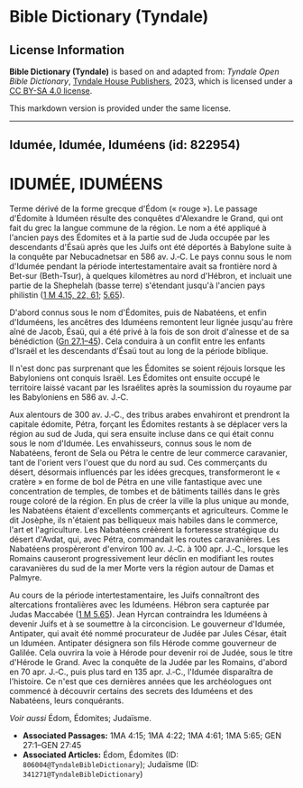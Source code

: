# Bible Dictionary (Tyndale)

## License Information

**Bible Dictionary (Tyndale)** is based on and adapted from: _Tyndale Open Bible Dictionary_, [Tyndale House Publishers](https://tyndaleopenresources.com/), 2023, which is licensed under a [CC BY-SA 4.0 license](https://creativecommons.org/licenses/by-sa/4.0/legalcode.en).

This markdown version is provided under the same license.



--------------------------------

## Idumée, Idumée, Iduméens (id: 822954)

IDUMÉE, IDUMÉENS
================

Terme dérivé de la forme grecque d'Édom (« rouge »). Le passage d'Édomite à Iduméen résulte des conquêtes d'Alexandre le Grand, qui ont fait du grec la langue commune de la région. Le nom a été appliqué à l'ancien pays des Édomites et à la partie sud de Juda occupée par les descendants d'Ésaü après que les Juifs ont été déportés à Babylone suite à la conquête par Nebucadnetsar en 586 av. J.‑C. Le pays connu sous le nom d'Idumée pendant la période intertestamentaire avait sa frontière nord à Bet\-sur (Beth\-Tsur), à quelques kilomètres au nord d'Hébron, et incluait une partie de la Shephelah (basse terre) s'étendant jusqu'à l'ancien pays philistin ([1 M 4\.15, 22, 61](https://ref.ly/1Macc4:15,1Macc4:22,1Macc4:61); [5\.65](https://ref.ly/1Macc5:65)).

D'abord connus sous le nom d'Édomites, puis de Nabatéens, et enfin d'Iduméens, les ancêtres des Iduméens remontent leur lignée jusqu'au frère aîné de Jacob, Ésaü, qui a été privé à la fois de son droit d'aînesse et de sa bénédiction ([Gn 27\.1–45](https://ref.ly/Gen27:1-Gen27:45)). Cela conduira à un conflit entre les enfants d'Israël et les descendants d'Ésaü tout au long de la période biblique.

Il n'est donc pas surprenant que les Édomites se soient réjouis lorsque les Babyloniens ont conquis Israël. Les Édomites ont ensuite occupé le territoire laissé vacant par les Israélites après la soumission du royaume par les Babyloniens en 586 av. J.‑C.

Aux alentours de 300 av. J.‑C., des tribus arabes envahiront et prendront la capitale édomite, Pétra, forçant les Édomites restants à se déplacer vers la région au sud de Juda, qui sera ensuite incluse dans ce qui était connu sous le nom d'Idumée. Les envahisseurs, connus sous le nom de Nabatéens, feront de Sela ou Pétra le centre de leur commerce caravanier, tant de l'orient vers l'ouest que du nord au sud. Ces commerçants du désert, désormais influencés par les idées grecques, transformeront le « cratère » en forme de bol de Pétra en une ville fantastique avec une concentration de temples, de tombes et de bâtiments taillés dans le grès rouge coloré de la région. En plus de créer la ville la plus unique au monde, les Nabatéens étaient d'excellents commerçants et agriculteurs. Comme le dit Josèphe, ils n'étaient pas belliqueux mais habiles dans le commerce, l'art et l'agriculture. Les Nabatéens créèrent la forteresse stratégique du désert d'Avdat, qui, avec Pétra, commandait les routes caravanières. Les Nabatéens prospèreront d'environ 100 av. J.‑C. à 100 apr. J.‑C., lorsque les Romains causeront progressivement leur déclin en modifiant les routes caravanières du sud de la mer Morte vers la région autour de Damas et Palmyre.

Au cours de la période intertestamentaire, les Juifs connaîtront des altercations frontalières avec les Iduméens. Hébron sera capturée par Judas Maccabée ([1 M 5\.65](https://ref.ly/1Macc5:65)). Jean Hyrcan contraindra les Iduméens à devenir Juifs et à se soumettre à la circoncision. Le gouverneur d'Idumée, Antipater, qui avait été nommé procurateur de Judée par Jules César, était un Iduméen. Antipater désignera son fils Hérode comme gouverneur de Galilée. Cela ouvrira la voie à Hérode pour devenir roi de Judée, sous le titre d'Hérode le Grand. Avec la conquête de la Judée par les Romains, d'abord en 70 apr. J.‑C., puis plus tard en 135 apr. J.‑C., l'Idumée disparaîtra de l'histoire. Ce n'est que ces dernières années que les archéologues ont commencé à découvrir certains des secrets des Iduméens et des Nabatéens, leurs conquérants.

*Voir aussi* Édom, Édomites; Judaïsme.

* **Associated Passages:** 1MA 4:15; 1MA 4:22; 1MA 4:61; 1MA 5:65; GEN 27:1–GEN 27:45
* **Associated Articles:** Édom, Édomites (ID: `806004@TyndaleBibleDictionary`); Judaïsme (ID: `341271@TyndaleBibleDictionary`)

